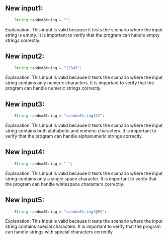 ## New input1:
```java
    String randomString = "";
```
Explanation: This input is valid because it tests the scenario where the input string is empty. It is important to verify that the program can handle empty strings correctly.

## New input2:
```java
    String randomString = "12345";
```
Explanation: This input is valid because it tests the scenario where the input string contains only numeric characters. It is important to verify that the program can handle numeric strings correctly.

## New input3:
```java
    String randomString = "randomString123";
```
Explanation: This input is valid because it tests the scenario where the input string contains both alphabetic and numeric characters. It is important to verify that the program can handle alphanumeric strings correctly.

## New input4:
```java
    String randomString = " ";
```
Explanation: This input is valid because it tests the scenario where the input string contains only a single space character. It is important to verify that the program can handle whitespace characters correctly.

## New input5:
```java
    String randomString = "randomString!@#$";
```
Explanation: This input is valid because it tests the scenario where the input string contains special characters. It is important to verify that the program can handle strings with special characters correctly.